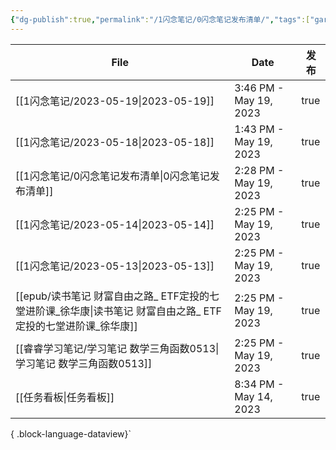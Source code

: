 ```yaml
---
{"dg-publish":true,"permalink":"/1闪念笔记/0闪念笔记发布清单/","tags":["gardenEntry"]}
---
```


| File                                                                   | Date                   | 发布   |
| ---------------------------------------------------------------------- | ---------------------- | ---- |
| [[1闪念笔记/2023-05-19\|2023-05-19]]                                    | 3:46 PM - May 19, 2023 | true |
| [[1闪念笔记/2023-05-18\|2023-05-18]]                                    | 1:43 PM - May 19, 2023 | true |
| [[1闪念笔记/0闪念笔记发布清单\|0闪念笔记发布清单]]                                      | 2:28 PM - May 19, 2023 | true |
| [[1闪念笔记/2023-05-14\|2023-05-14]]                                    | 2:25 PM - May 19, 2023 | true |
| [[1闪念笔记/2023-05-13\|2023-05-13]]                                    | 2:25 PM - May 19, 2023 | true |
| [[epub/读书笔记 财富自由之路_ ETF定投的七堂进阶课_徐华康\|读书笔记 财富自由之路_ ETF定投的七堂进阶课_徐华康]] | 2:25 PM - May 19, 2023 | true |
| [[睿睿学习笔记/学习笔记 数学三角函数0513\|学习笔记 数学三角函数0513]]                         | 2:25 PM - May 19, 2023 | true |
| [[任务看板\|任务看板]]                                                      | 8:34 PM - May 14, 2023 | true |

{ .block-language-dataview}`

